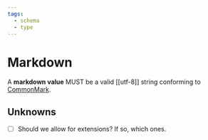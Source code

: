 ```yaml
---
tags:
  - schema
  - type
---
```

# Markdown

A **markdown value** MUST be a valid [[utf-8]] string conforming to [CommonMark].



## Unknowns

- [ ] Should we allow for extensions? If so, which ones.





[CommonMark]: https://commonmark.org/